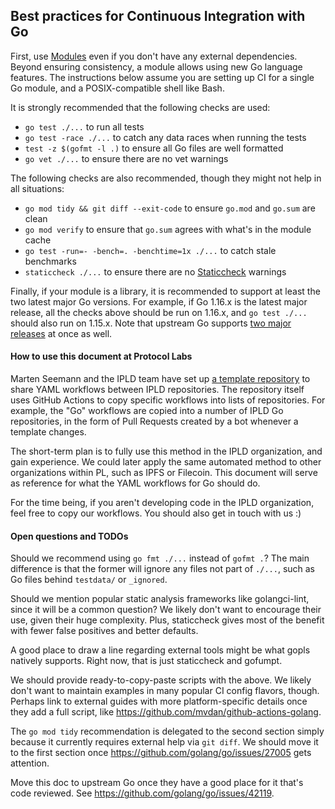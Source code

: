 ## Best practices for Continuous Integration with Go

First, use [Modules](https://golang.org/ref/mod) even if you don't have any
external dependencies. Beyond ensuring consistency, a module allows using new Go
language features. The instructions below assume you are setting up CI for a
single Go module, and a POSIX-compatible shell like Bash.

It is strongly recommended that the following checks are used:

* `go test ./...` to run all tests
* `go test -race ./...` to catch any data races when running the tests
* `test -z $(gofmt -l .)` to ensure all Go files are well formatted
* `go vet ./...` to ensure there are no vet warnings

The following checks are also recommended, though they might not help in all
situations:

* `go mod tidy && git diff --exit-code` to ensure `go.mod` and `go.sum` are clean
* `go mod verify` to ensure that `go.sum` agrees with what's in the module cache
* `go test -run=- -bench=. -benchtime=1x ./...` to catch stale benchmarks
* `staticcheck ./...` to ensure there are no [Staticcheck](https://staticcheck.io/) warnings

Finally, if your module is a library, it is recommended to support at least the
two latest major Go versions. For example, if Go 1.16.x is the latest major
release, all the checks above should be run on 1.16.x, and `go test ./...`
should also run on 1.15.x. Note that upstream Go supports
[two major releases](https://github.com/golang/go/wiki/Go-Release-Cycle#release-maintenance)
at once as well.

#### How to use this document at Protocol Labs

Marten Seemann and the IPLD team have set up [a template repository](https://github.com/ipld/.github)
to share YAML workflows between IPLD repositories. The repository itself
uses GitHub Actions to copy specific workflows into lists of repositories. For
example, the "Go" workflows are copied into a number of IPLD Go repositories, in
the form of Pull Requests created by a bot whenever a template changes.

The short-term plan is to fully use this method in the IPLD organization, and
gain experience. We could later apply the same automated method to other
organizations within PL, such as IPFS or Filecoin. This document will serve as
reference for what the YAML workflows for Go should do.

For the time being, if you aren't developing code in the IPLD organization, feel
free to copy our workflows. You should also get in touch with us :)

#### Open questions and TODOs

Should we recommend using `go fmt ./...` instead of `gofmt .`? The main
difference is that the former will ignore any files not part of `./...`, such as
Go files behind `testdata/` or `_ignored`.

Should we mention popular static analysis frameworks like golangci-lint, since
it will be a common question? We likely don't want to encourage their use, given
their huge complexity. Plus, staticcheck gives most of the benefit with fewer
false positives and better defaults.

A good place to draw a line regarding external tools might be what gopls
natively supports. Right now, that is just staticcheck and gofumpt.

We should provide ready-to-copy-paste scripts with the above. We likely don't
want to maintain examples in many popular CI config flavors, though. Perhaps
link to external guides with more platform-specific details once they add a full
script, like https://github.com/mvdan/github-actions-golang.

The `go mod tidy` recommendation is delegated to the second section simply
because it currently requires external help via `git diff`. We should move it to
the first section once https://github.com/golang/go/issues/27005 gets attention.

Move this doc to upstream Go once they have a good place for it that's code
reviewed. See https://github.com/golang/go/issues/42119.
